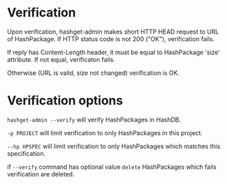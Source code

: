 # Verification 

Upon verification, hashget-admin makes short HTTP HEAD request to URL of HashPackage. If HTTP status code is not 200 ("OK"), verification fails.

If reply has Content-Length header, it must be equal to HashPackage 'size' attribute. If not equal, verificaton fails. 

Otherwise (URL is valid, size not changed) verification is OK.

# Verification options
`hashget-admin --verify` will verify HashPackages in HashDB.

`-p PROJECT` will limit verification to only HashPackages in this project.

`--hp HPSPEC` will limit verification to only HashPackages which matches this specification.

if `--verify` command has optional value `delete` HashPackages which fails verification are deleted.


